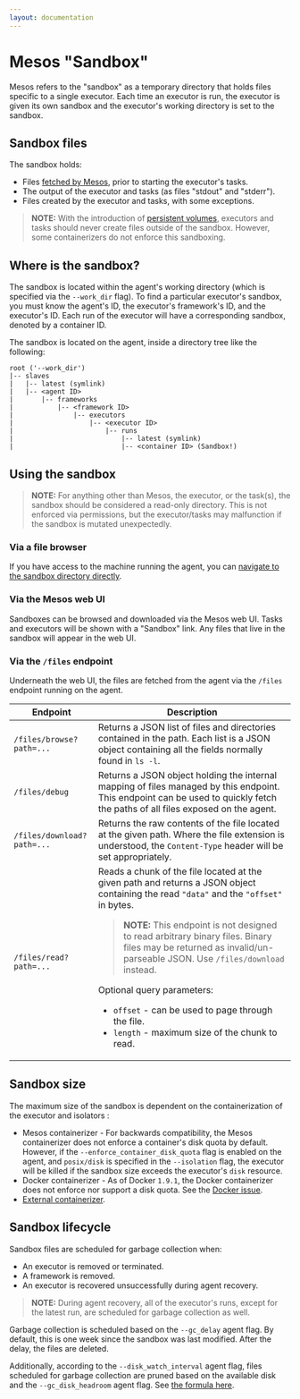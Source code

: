 ```yaml
---
layout: documentation
---
```


# Mesos "Sandbox"

Mesos refers to the "sandbox" as a temporary directory that holds files specific
to a single executor.  Each time an executor is run, the executor is given its
own sandbox and the executor's working directory is set to the sandbox.

## Sandbox files

The sandbox holds:

* Files [fetched by Mesos](/documentation/latest/fetcher/), prior to starting
  the executor's tasks.
* The output of the executor and tasks (as files "stdout" and "stderr").
* Files created by the executor and tasks, with some exceptions.

> **NOTE:** With the introduction of
> [persistent volumes](/documentation/latest/persistent-volume/), executors
> and tasks should never create files outside of the sandbox.  However,
> some containerizers do not enforce this sandboxing.

## <a name="where-is-it"></a>Where is the sandbox?

The sandbox is located within the agent's working directory (which is specified
via the `--work_dir` flag).  To find a particular executor's sandbox, you must
know the agent's ID, the executor's framework's ID, and the executor's ID.
Each run of the executor will have a corresponding sandbox, denoted by a
container ID.

The sandbox is located on the agent, inside a directory tree like the following:

```
root ('--work_dir')
|-- slaves
|   |-- latest (symlink)
|   |-- <agent ID>
|       |-- frameworks
|           |-- <framework ID>
|               |-- executors
|                   |-- <executor ID>
|                       |-- runs
|                           |-- latest (symlink)
|                           |-- <container ID> (Sandbox!)
```

## Using the sandbox

> **NOTE:** For anything other than Mesos, the executor, or the task(s), the
> sandbox should be considered a read-only directory.  This is not enforced via
> permissions, but the executor/tasks may malfunction if the sandbox is
> mutated unexpectedly.

### Via a file browser

If you have access to the machine running the agent, you can [navigate to the
sandbox directory directly](#where-is-it).

### Via the Mesos web UI

Sandboxes can be browsed and downloaded via the Mesos web UI.  Tasks and
executors will be shown with a "Sandbox" link.  Any files that live in the
sandbox will appear in the web UI.

### Via the `/files` endpoint

Underneath the web UI, the files are fetched from the agent via the `/files`
endpoint running on the agent.

<table class="table table-striped">
  <thead>
    <tr>
      <th width="30%">
        Endpoint
      </th>
      <th>
        Description
      </th>
    </tr>
  </thead>

  <tr>
    <td>
       <code>/files/browse?path=...</code>
    </td>
    <td>
      Returns a JSON list of files and directories contained in the path.
      Each list is a JSON object containing all the fields normally found in
      <code>ls -l</code>.
    </td>
  </tr>
  <tr>
    <td>
       <code>/files/debug</code>
    </td>
    <td>
      Returns a JSON object holding the internal mapping of files managed by
      this endpoint.  This endpoint can be used to quickly fetch the paths
      of all files exposed on the agent.
    </td>
  </tr>
  <tr>
    <td>
       <code>/files/download?path=...</code>
    </td>
    <td>
      Returns the raw contents of the file located at the given path.
      Where the file extension is understood, the <code>Content-Type</code>
      header will be set appropriately.
    </td>
  </tr>
  <tr>
    <td>
       <code>/files/read?path=...</code>
    </td>
    <td>
      Reads a chunk of the file located at the given path and returns a JSON
      object containing the read <code>"data"</code> and the
      <code>"offset"</code> in bytes.
      <blockquote>
        <p>
          <strong>NOTE:</strong> This endpoint is not designed to read
          arbitrary binary files. Binary files may be returned as
          invalid/un-parseable JSON.
          Use <code>/files/download</code> instead.
        </p>
      </blockquote>
      Optional query parameters:
      <ul>
        <li><code>offset</code> - can be used to page through the file.</li>
        <li><code>length</code> - maximum size of the chunk to read.</li>
      </ul>
    </td>
  </tr>
</table>

## Sandbox size

The maximum size of the sandbox is dependent on the containerization of the
executor and isolators :

* Mesos containerizer - For backwards compatibility, the Mesos containerizer
  does not enforce a container's disk quota by default.  However, if the
  `--enforce_container_disk_quota` flag is enabled on the agent, and
  `posix/disk` is specified in the `--isolation` flag, the executor
  will be killed if the sandbox size exceeds the executor's `disk` resource.
* Docker containerizer - As of Docker `1.9.1`, the Docker containerizer
  does not enforce nor support a disk quota.  See the
  [Docker issue](https://github.com/docker/docker/issues/3804).
* [External containerizer](/documentation/latest/external-containerizer/).

## Sandbox lifecycle

Sandbox files are scheduled for garbage collection when:

* An executor is removed or terminated.
* A framework is removed.
* An executor is recovered unsuccessfully during agent recovery.

> **NOTE:** During agent recovery, all of the executor's runs, except for the
> latest run, are scheduled for garbage collection as well.

Garbage collection is scheduled based on the `--gc_delay` agent flag.  By
default, this is one week since the sandbox was last modified.
After the delay, the files are deleted.

Additionally, according to the `--disk_watch_interval` agent flag, files
scheduled for garbage collection are pruned based on the available disk and
the `--gc_disk_headroom` agent flag.
See [the formula here](/documentation/latest/configuration/#gc_disk_headroom).
